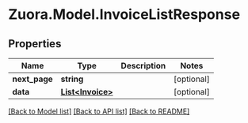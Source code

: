 
# Zuora.Model.InvoiceListResponse

## Properties

Name | Type | Description | Notes
------------ | ------------- | ------------- | -------------
**next_page** | **string** |  | [optional] 
**data** | [**List&lt;Invoice&gt;**](Invoice.md) |  | [optional] 

[[Back to Model list]](../README.md#documentation-for-models)
[[Back to API list]](../README.md#documentation-for-api-endpoints)
[[Back to README]](../README.md)

